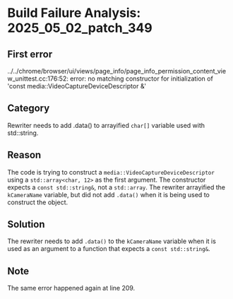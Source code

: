 # Build Failure Analysis: 2025_05_02_patch_349

## First error

../../chrome/browser/ui/views/page_info/page_info_permission_content_view_unittest.cc:176:52: error: no matching constructor for initialization of 'const media::VideoCaptureDeviceDescriptor &'

## Category
Rewriter needs to add .data() to arrayified `char[]` variable used with std::string.

## Reason
The code is trying to construct a `media::VideoCaptureDeviceDescriptor` using a `std::array<char, 12>` as the first argument. The constructor expects a `const std::string&`, not a `std::array`. The rewriter arrayified the `kCameraName` variable, but did not add `.data()` when it is being used to construct the object.

## Solution
The rewriter needs to add `.data()` to the `kCameraName` variable when it is used as an argument to a function that expects a `const std::string&`.

## Note
The same error happened again at line 209.
